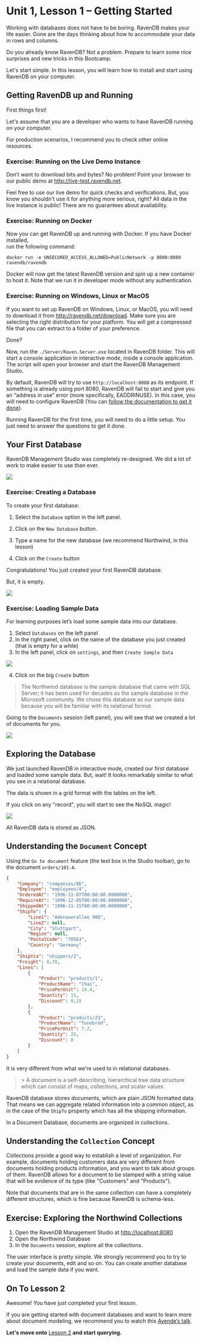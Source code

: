 Unit 1, Lesson 1 – Getting Started
==================================

Working with databases does not have to be boring. RavenDB makes your life easier. 
Gone are the days thinking about how to accommodate your data in rows and 
columns. 

Do you already know RavenDB? Not a problem. Prepare to learn some nice surprises and new tricks in this Bootcamp.

Let's start simple. In this lesson, you will learn how to install and start using RavenDB on your computer.

Getting RavenDB up and Running
------------------------------

First things first! 

Let's assume that you are a developer who wants to have RavenDB running on your computer. 

For production scenarios, I recommend you to check other online resources.

### Exercise: Running on the Live Demo Instance

Don’t want to download bits and bytes? No problem! Point your browser to our public 
demo at <http://live-test.ravendb.net>.

Feel free to use our live demo for quick checks and verifications. But, you know you 
shouldn't use it for anything more serious, right? All data in the live instance is 
public! There are no guarantees about availability.

### Exercise: Running on Docker

Now you can get RavenDB up and running with Docker. If you have Docker installed,  
run the following command:

~~~~~~~~~~~~~~~~~~~~~~~~~~~~~~~~~~~~~~~~~~~~~~~~~~~~~~~~~~~~~~~~~~~~~~~~~~~~~~~~
docker run -e UNSECURED_ACCESS_ALLOWED=PublicNetwork -p 8080:8080 ravendb/ravendb
~~~~~~~~~~~~~~~~~~~~~~~~~~~~~~~~~~~~~~~~~~~~~~~~~~~~~~~~~~~~~~~~~~~~~~~~~~~~~~~~

Docker will now get the latest RavenDB version and spin up a new container to
host it. Note that we run it in developer mode without any authentication.

### Exercise: Running on Windows, Linux or MacOS


If you want to set up RavenDB on Windows, Linux, or MacOS, you will need to download 
it from <http://ravendb.net/download>. Make sure you are selecting the right 
distribution for your platform. You will get a compressed file that you can extract to 
a folder of your preference.

Done? 

Now, run the `./Server/Raven.Server.exe` located in RavenDB folder. This will start 
a console application in interactive mode, inside a console application. The script
 will open your browser and start the RavenDB Management Studio.

By default, RavenDB will try to use `http://localhost:8080` as its endpoint.
If something is already using port 8080, RavenDB will fail to start and
give you an “address in use” error (more specifically, EADDRINUSE). In this
case, you will need to configure RavenDB (You can [follow the documentation to
get it
done](https://ravendb.net/docs/article-page/4.0/csharp/server/configuration/configuration-options)).

Running RavenDB for the first time, you will need to do a little setup. You just
need to answer the questions to get it done.

Your First Database
-------------------

RavenDB Management Studio was completely re-designed. We did a lot of work to make easier to use than ever.

![](media/d1ff71a639f63e04488b56706a91f423.png)

### Exercise: Creating a Database

To create your first database:

1.  Select the `Database` option in the left panel.

2.  Click on the `New Database` button.

3.  Type a name for the new database (we recommend Northwind, in this lesson)

4.  Click on the `Create` button

Congratulations! You just created your first RavenDB database.

But, it is empty.

![](media/3f7ec9fbf9d626ebbe905e7a589e81ed.png)

### Exercise: Loading Sample Data

For learning purposes let’s load some sample data into our database.

1.  Select `Databases` on the left panel
2.  In the right panel, click on the name of the database you just created (that
   is empty for a while)
3.  In the left panel, click on `settings`, and then `Create Sample Data`

![](media/26de5d4d9b2cf6a0f8867677aa776b45.png)

4.  Click on the big `Create` button

> The Northwind database is the sample database that came with SQL Server;
it has been used for decades as the sample database in the Microsoft
community. We chose this database as our sample data because you will be familiar with its relational format.

Going to the `Documents` session (left panel), you will see that we created a
lot of documents for you.

![](media/3f24692d124b788b08cb11e49d8fb66f.png)

Exploring the Database
----------------------

We just launched RavenDB in interactive mode, created our first
database and loaded some sample data. But, wait! It looks remarkably similar to
what you see in a relational database. 

The data is shown in a grid format with the tables on the left.

If you click on any "record", you will start to see the NoSQL magic!

![](media/4bcc55018cd05b354a0d98c3ce7bcfb7.png)

All RavenDB data is stored as JSON.

Understanding the `Document` Concept
------------------------------------

Using the `Go to document` feature (the text box in the Studio toolbar), go to
the document `orders/101-A`.

```json
{
    "Company": "companies/86",
    "Employee": "employees/4",
    "OrderedAt": "1996-11-07T00:00:00.0000000",
    "RequireAt": "1996-12-05T00:00:00.0000000",
    "ShippedAt": "1996-11-15T00:00:00.0000000",
    "ShipTo": {
        "Line1": "Adenauerallee 900",
        "Line2": null,
        "City": "Stuttgart",
        "Region": null,
        "PostalCode": "70563",
        "Country": "Germany"
    },
    "ShipVia": "shippers/2",
    "Freight": 0.78,
    "Lines": [
        {
            "Product": "products/1",
            "ProductName": "Chai",
            "PricePerUnit": 14.4,
            "Quantity": 15,
            "Discount": 0.15
        },
        {
            "Product": "products/23",
            "ProductName": "Tunnbröd",
            "PricePerUnit": 7.2,
            "Quantity": 25,
            "Discount": 0
        }
    ]
}
```

It is very different from what we're used to in relational databases.

>   \> A document is a self-describing, hierarchical tree data structure which
>   can consist of maps, collections, and scalar values.

RavenDB database stores documents, which are plain JSON
formatted data. That means we can aggregate related information into a common object,
as in the case of the `ShipTo` property which has all the shipping information.

In a Document Database, documents are organized in collections.

Understanding the `Collection` Concept
--------------------------------------

Collections provide a good way to establish a level of organization. For
example, documents holding customers data are very different from documents
holding products information, and you want to talk about groups of them. RavenDB
allows for a document to be stamped with a string value that will be evidence of
its type (like "Customers" and "Products").

Note that documents that are in the same collection can have a completely
different structures, which is fine because RavenDB is schema-less.

Exercise: Exploring the Northwind Collections
---------------------------------------------

1.  Open the RavenDB Management Studio at <http://localhost:8080>
2.  Open the Northwind Database
3.  In the `Documents` session, explore all the collections.

The user interface is pretty simple. We strongly recommend you to try to create your documents, edit and so on.
You can create another database and load the sample data if you want.

On To Lesson 2   
-------------------------

Awesome! You have just completed your first lesson.

If you are getting started with document databases and want to learn more about
document modeling, we recommend you to watch this [Ayende’s
talk](https://www.youtube.com/watch?v=FY0BiZaJwL4).


**Let's move onto** [Lesson 2](../lesson2/README.md) **and start querying.**
